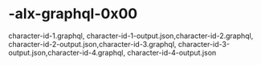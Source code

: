# -alx-graphql-0x00

character-id-1.graphql, character-id-1-output.json,character-id-2.graphql, character-id-2-output.json,character-id-3.graphql, character-id-3-output.json,character-id-4.graphql, character-id-4-output.json
